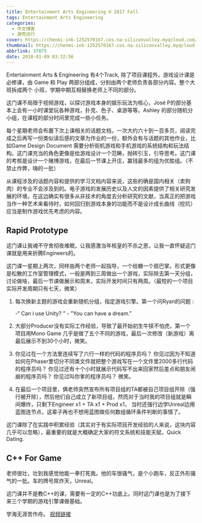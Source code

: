```yaml
---
title: Entertainment Arts Engineering U 2017 Fall
tags: Entertainment Arts Engineering
categories:
  - 中文博客
  - 游而远行
cover: https://chenmi-ink-1252570167.cos.na-siliconvalley.myqcloud.com/Faculty-and-Staff-all.jpg
thumbnail: https://chenmi-ink-1252570167.cos.na-siliconvalley.myqcloud.com/Faculty-and-Staff-all.jpg
abbrlink: 37075
date: 2018-01-09 03:32:56
---
```



Entertainment Arts & Engineering 有4个Track, 除了项目课程外，游戏设计课是必修课，由 Game 和 Play 两部分组成，分别由两个老师负责各部分内容。整个大班拆成两个 小班，学期中期互相替换老师上不同的部分。

<!--more-->

这门课不局限于视频游戏，以探讨游戏本身的娱乐玩法为核心，José P的部分基本上会有一小时课堂玩各种游戏，扑克、色子、桌游等等。Ashley 的部分随机分小组，在课程的部分时间里完成一些小任务。

每个星期老师会布置下次上课相关的话题文档，一次大约六十到一百多页，阅读完成之后再写一份类似读后感的文章为作业的一份，额外会有与话题的其他作业，比如Game Design Document 需要分析街机游戏和手机游戏的系统结构和玩法结构。这门课充当的角色更像是给游戏设计一个范畴，抛砖引玉，引导思考。这门课的考核是设计一个赌博游戏，在最后一节课上开庄，赢钱最多的组为优胜组。（不禁止作弊，嗨的一批）

从课程涉及的话题内容和提供的学习文档内容来说，这些的确是国内相关（卖狗肉）的专业不会涉及到的。电子游戏的发展历史以及人文的因素提供了相关研究发展的环境，在这边确实有很多从非技术的角度去分析研究的文献，当真正的把游戏当作一种艺术来看待时，如何回归到游戏本身的功能而不是设计成长曲线（挖坑）应当是制作游戏优先考虑的内容。


## Rapid Prototype

这门课让我魂不守舍彻夜难眠，让我感激当年核皇的不杀之恩，让我一直怀疑这门课就是用来折腾Engineers的。

这门课一星期上两次，同样由两个老师一起指导，一个给糖一个扇巴掌。形式更像是松散的工作室管理模式，一般是两到三周做出一个游戏，实际除去第一天分组，讨论做啥，最后一节课做展示和周末，实际开发时间只有两周。（最短的一个项目实际开发周期只有七天，微笑）

 1.  每次换新主题的游戏会重新随机分组，指定游戏引擎。第一个问Ryan的问题 :
   
      -“ Can i use Unity? ”      - "You can have a dream."
  
 2.   大部分Producer没有实际工作经验，导致了最开始初生牛犊不怕虎，第一个项目用Mono Game 几乎是做了五个不同的游戏，最后一次修改（新游戏）离最后展示不到30个小时，微笑。
 3.  你见过在一个方法里连续写了六行一样的代码的程序员吗？ 你见过因为不知道如何在Phaser里切分不同类文件就把整个游戏写在一个文件里2000多行代码的程序员吗？ 你见过还有十个小时就展示代码写不出来回家然后差点和朋友闹崩的程序员吗？ 你见过叫你爹的程序员吗？ 微笑。
 4.  在最后一个项目里，俩老师突然宣布所有项目组的TA都被自己项目组开除（强行被开除），然后他们自己成立了新项目组，然而对于当时我的项目组就是瞬间爆炸，只剩下Engineer x1 + TA x1 + Prod x1， 当时还强行边学Unreal边用蓝图连节点，这辈子再也不想用蓝图做任何数组循环条件判断的事情了。

这门课除了在实践中积累经验（其实对于有实际项目开发经验的人来说，这块内容几乎可以忽略），最重要的就是大概确定大家的符文系统和技能天赋，Quick Dating.


##  C++ For Game


老师很壮，壮到我感觉他能一拳打死我。他的车很骚气，是个小跑车，反正外形骚气的一批。车的牌号屌炸天，Unreal。

这门课并不是教C++的课，需要有一定的C++功底上。同时这门课也是为了接下来三个学期的游戏引擎课做基础。

学海无涯苦作舟。  [视频链接](https://www.bilibili.com/video/av18138910)

